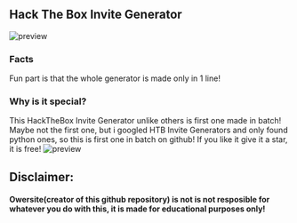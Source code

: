 ## Hack The Box Invite Generator
![preview](look.gif)

### Facts
Fun part is that the whole generator is made only in 1 line!

### Why is it special?
This HackTheBox Invite Generator unlike others is first one made in batch!
Maybe not the first one, but i googled HTB Invite Generators and only found python ones, so this is first one in batch on github!
If you like it give it a star, it is free!
![preview](others.png)


## Disclaimer:
#### Owersite(creator of this github repository) is not is not resposible for whatever you do with this, it is made for educational purposes only!
